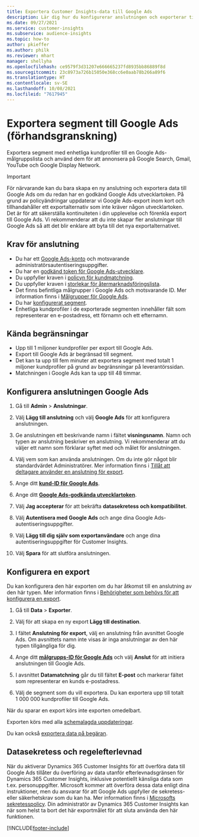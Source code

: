 ```yaml
---
title: Exportera Customer Insights-data till Google Ads
description: Lär dig hur du konfigurerar anslutningen och exporterar till Google Ads.
ms.date: 09/27/2021
ms.service: customer-insights
ms.subservice: audience-insights
ms.topic: how-to
author: pkieffer
ms.author: philk
ms.reviewer: mhart
manager: shellyha
ms.openlocfilehash: ce9579f3d31207e666665237fd8935bb86889f8d
ms.sourcegitcommit: 23c8973a726b15050e368cc6e0aab78b266a89f6
ms.translationtype: HT
ms.contentlocale: sv-SE
ms.lasthandoff: 10/08/2021
ms.locfileid: "7617945"
---
```

# <a name="export-segments-to-google-ads-preview"></a>Exportera segment till Google Ads (förhandsgranskning)

Exportera segment med enhetliga kundprofiler till en Google Ads-målgruppslista och använd dem för att annonsera på Google Search, Gmail, YouTube och Google Display Network. 

> [!IMPORTANT]
> För närvarande kan du bara skapa en ny anslutning och exportera data till Google Ads om du redan har en godkänd Google Ads utvecklartoken. På grund av policyändringar uppdaterar vi Google Ads-export inom kort och tillhandahåller ett exportalternativ som inte kräver någon utvecklartoken. Det är för att säkerställa kontinuiteten i din upplevelse och förenkla export till Google Ads. Vi rekommenderar att du inte skapar fler anslutningar till Google Ads så att det blir enklare att byta till det nya exportalternativet.

## <a name="prerequisites-for-connection"></a>Krav för anslutning

-   Du har ett [Google Ads-konto](https://ads.google.com/) och motsvarande administratörsautentiseringsuppgifter.
-   Du har en [godkänd token för Google Ads-utvecklare](https://developers.google.com/google-ads/api/docs/first-call/dev-token). 
-   Du uppfyller kraven i [policyn för kundmatchning](https://support.google.com/adspolicy/answer/6299717).
-   Du uppfyller kraven i [storlekar för återmarknadsföringslista](https://support.google.com/google-ads/answer/7558048).
-   Det finns befintliga målgrupper i Google Ads och motsvarande ID. Mer information finns i [Målgrupper för Google Ads](https://support.google.com/google-ads/answer/7558048?hl=en#:~:text=Audience%20lists%20is%20a%20section,Display%20Network%20through%20remarketing%20campaigns.).
-   Du har [konfigurerat segment](segments.md).
-   Enhetliga kundprofiler i de exporterade segmenten innehåller fält som representerar en e-postadress, ett förnamn och ett efternamn.

## <a name="known-limitations"></a>Kända begränsningar

- Upp till 1 miljoner kundprofiler per export till Google Ads.
- Export till Google Ads är begränsad till segment.
- Det kan ta upp till fem minuter att exportera segment med totalt 1 miljoner kundprofiler på grund av begränsningar på leverantörssidan. 
- Matchningen i Google Ads kan ta upp till 48 timmar.

## <a name="set-up-connection-to-google-ads"></a>Konfigurera anslutningen Google Ads

1. Gå till **Admin** > **Anslutningar**.

1. Välj **Lägg till anslutning** och välj **Google Ads** för att konfigurera anslutningen.

1. Ge anslutningen ett beskrivande namn i fältet **visningsnamn**. Namn och typen av anslutning beskriver en anslutning. Vi rekommenderar att du väljer ett namn som förklarar syftet med och målet för anslutningen.

1. Välj vem som kan använda anslutningen. Om du inte gör något blir standardvärdet Administratörer. Mer information finns i [Tillåt att deltagare använder en anslutning för export](connections.md#allow-contributors-to-use-a-connection-for-exports).

1. Ange ditt **[kund-ID för Google Ads](https://support.google.com/google-ads/answer/1704344)**.

1. Ange ditt **[Google Ads-godkända utvecklartoken](https://developers.google.com/google-ads/api/docs/first-call/dev-token)**.

1. Välj **Jag accepterar** för att bekräfta **datasekretess och kompatibilitet**.

1. Välj **Autentisera med Google Ads** och ange dina Google Ads-autentiseringsuppgifter.

1. Välj **Lägg till dig själv som exportanvändare** och ange dina autentiseringsuppgifter för Customer Insights.

1. Välj **Spara** för att slutföra anslutningen. 

## <a name="configure-an-export"></a>Konfigurera en export

Du kan konfigurera den här exporten om du har åtkomst till en anslutning av den här typen. Mer information finns i [Behörigheter som behövs för att konfigurera en export](export-destinations.md#set-up-a-new-export).

1. Gå till **Data** > **Exporter**.

1. Välj för att skapa en ny export **Lägg till destination**.

1. I fältet **Anslutning för export**, välj en anslutning från avsnittet Google Ads. Om avsnittets namn inte visas är inga anslutningar av den här typen tillgängliga för dig.

1. Ange ditt **[målgrupps-ID för Google Ads](https://support.google.com/google-ads/answer/7558048?hl=en#:~:text=Audience%20lists%20is%20a%20section,Display%20Network%20through%20remarketing%20campaigns.)** och välj **Anslut** för att initiera anslutningen till Google Ads.

1. I avsnittet **Datamatchning** går du till fältet **E-post** och markerar fältet som representerar en kunds e-postadress.

1. Välj de segment som du vill exportera. Du kan exportera upp till totalt 1 000 000 kundprofiler till Google Ads.

När du sparar en export körs inte exporten omedelbart.

Exporten körs med alla [schemalagda uppdateringar](system.md#schedule-tab). 

Du kan också [exportera data på begäran](export-destinations.md#run-exports-on-demand). 

## <a name="data-privacy-and-compliance"></a>Datasekretess och regelefterlevnad

När du aktiverar Dynamics 365 Customer Insights för att överföra data till Google Ads tillåter du överföring av data utanför efterlevnadsgränsen för Dynamics 365 Customer Insights, inklusive potentiellt känsliga data som t.ex. personuppgifter. Microsoft kommer att överföra dessa data enligt dina instruktioner, men du ansvarar för att Google Ads uppfyller de sekretess- eller säkerhetskrav som du kan ha. Mer information finns i [Microsofts sekretesspolicy](https://go.microsoft.com/fwlink/?linkid=396732).
Din administratör av Dynamics 365 Customer Insights kan när som helst ta bort det här exportmålet för att sluta använda den här funktionen.


[!INCLUDE[footer-include](../includes/footer-banner.md)]
